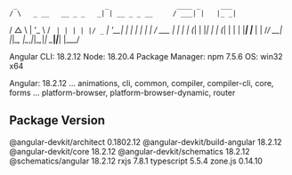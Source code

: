      _                      _                 ____ _     ___ 
    / \   _ __   __ _ _   _| | __ _ _ __     / ___| |   |_ _|
   / △ \ | '_ \ / _` | | | | |/ _` | '__|   | |   | |    | | 
  / ___ \| | | | (_| | |_| | | (_| | |      | |___| |___ | | 
 /_/   \_\_| |_|\__, |\__,_|_|\__,_|_|       \____|_____|___|
                |___/
    

Angular CLI: 18.2.12
Node: 18.20.4
Package Manager: npm 7.5.6
OS: win32 x64

Angular: 18.2.12
... animations, cli, common, compiler, compiler-cli, core, forms
... platform-browser, platform-browser-dynamic, router

Package                         Version
---------------------------------------------------------
@angular-devkit/architect       0.1802.12
@angular-devkit/build-angular   18.2.12
@angular-devkit/core            18.2.12
@angular-devkit/schematics      18.2.12
@schematics/angular             18.2.12
rxjs                            7.8.1
typescript                      5.5.4
zone.js                         0.14.10